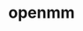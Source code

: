 ---
title: "openmm"
layout: cache
categories: [package, v0.18.1]
meta: {"versions": ["7.5.0"], "compilers": ["gcc@=7.3.1"], "oss": ["amzn2"], "platforms": ["linux"], "targets": ["aarch64", "graviton2", "x86_64_v3", "x86_64_v4"], "stacks": ["aws-ahug", "aws-ahug-aarch64", "root"], "num_specs": 4, "num_specs_by_stack": {"root": 4, "aws-ahug": 2, "aws-ahug-aarch64": 2}}
spec_details: [{"hash": "be2djcvm2phe6usgqy4tntcfvxwr4lso", "compiler": "gcc@=7.3.1", "versions": ["7.5.0"], "os": "amzn2", "platform": "linux", "target": "x86_64_v4", "variants": ["build_type=RelWithDebInfo", "~cuda", "~ipo"], "stacks": ["root", "aws-ahug"], "size": "-", "tarball": "https://binaries.spack.io/v0.18.1/build_cache/linux-amzn2-x86_64_v4/gcc-7.3.1/openmm-7.5.0/linux-amzn2-x86_64_v4-gcc-7.3.1-openmm-7.5.0-be2djcvm2phe6usgqy4tntcfvxwr4lso.spack"}, {"hash": "jkbctecuxh6c5d3euildet5hfwefo4dv", "compiler": "gcc@=7.3.1", "versions": ["7.5.0"], "os": "amzn2", "platform": "linux", "target": "aarch64", "variants": ["build_type=RelWithDebInfo", "~cuda", "~ipo"], "stacks": ["root", "aws-ahug-aarch64"], "size": "-", "tarball": "https://binaries.spack.io/v0.18.1/build_cache/linux-amzn2-aarch64/gcc-7.3.1/openmm-7.5.0/linux-amzn2-aarch64-gcc-7.3.1-openmm-7.5.0-jkbctecuxh6c5d3euildet5hfwefo4dv.spack"}, {"hash": "swuq2ajmedjpdxwxto7pi2l5sgy2h6vu", "compiler": "gcc@=7.3.1", "versions": ["7.5.0"], "os": "amzn2", "platform": "linux", "target": "x86_64_v3", "variants": ["build_type=RelWithDebInfo", "~cuda", "~ipo"], "stacks": ["root", "aws-ahug"], "size": "-", "tarball": "https://binaries.spack.io/v0.18.1/build_cache/linux-amzn2-x86_64_v3/gcc-7.3.1/openmm-7.5.0/linux-amzn2-x86_64_v3-gcc-7.3.1-openmm-7.5.0-swuq2ajmedjpdxwxto7pi2l5sgy2h6vu.spack"}, {"hash": "i2gmywz7poq5jferjkypppozguvyyr27", "compiler": "gcc@=7.3.1", "versions": ["7.5.0"], "os": "amzn2", "platform": "linux", "target": "graviton2", "variants": ["build_type=RelWithDebInfo", "~cuda", "~ipo"], "stacks": ["root", "aws-ahug-aarch64"], "size": "-", "tarball": "https://binaries.spack.io/v0.18.1/build_cache/linux-amzn2-graviton2/gcc-7.3.1/openmm-7.5.0/linux-amzn2-graviton2-gcc-7.3.1-openmm-7.5.0-i2gmywz7poq5jferjkypppozguvyyr27.spack"}]
---